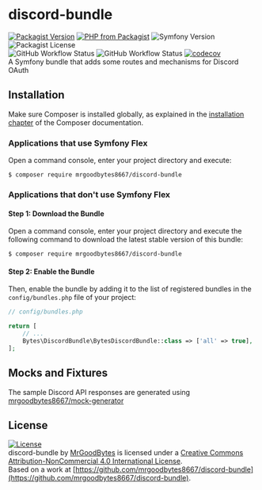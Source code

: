 # discord-bundle
[![Packagist Version](https://img.shields.io/packagist/v/mrgoodbytes8667/discord-bundle?logo=packagist&logoColor=FFF&style=flat)](https://packagist.org/packages/mrgoodbytes8667/discord-bundle)
[![PHP from Packagist](https://img.shields.io/packagist/php-v/mrgoodbytes8667/discord-bundle?logo=php&logoColor=FFF&style=flat)](https://packagist.org/packages/mrgoodbytes8667/discord-bundle)
![Symfony Version](https://img.shields.io/badge/symfony-%5E5.2-lightgrey?logo=symfony&logoColor=FFFFFF&style=flat)
![Packagist License](https://img.shields.io/packagist/l/mrgoodbytes8667/discord-bundle?logo=creative-commons&logoColor=FFFFFF&style=flat)  
![GitHub Workflow Status](https://img.shields.io/github/workflow/status/mrgoodbytes8667/discord-bundle/release?label=stable&logo=github&logoColor=FFFFFF&style=flat)
![GitHub Workflow Status](https://img.shields.io/github/workflow/status/mrgoodbytes8667/discord-bundle/tests?logo=github&logoColor=FFFFFF&style=flat)
[![codecov](https://img.shields.io/codecov/c/github/mrgoodbytes8667/discord-bundle?logo=codecov&logoColor=FFF&style=flat)](https://codecov.io/gh/mrgoodbytes8667/discord-bundle)  
A Symfony bundle that adds some routes and mechanisms for Discord OAuth

## Installation

Make sure Composer is installed globally, as explained in the
[installation chapter](https://getcomposer.org/doc/00-intro.md)
of the Composer documentation.

### Applications that use Symfony Flex

Open a command console, enter your project directory and execute:

```console
$ composer require mrgoodbytes8667/discord-bundle
```

### Applications that don't use Symfony Flex

#### Step 1: Download the Bundle

Open a command console, enter your project directory and execute the
following command to download the latest stable version of this bundle:

```console
$ composer require mrgoodbytes8667/discord-bundle
```

#### Step 2: Enable the Bundle

Then, enable the bundle by adding it to the list of registered bundles
in the `config/bundles.php` file of your project:

```php
// config/bundles.php

return [
    // ...
    Bytes\DiscordBundle\BytesDiscordBundle::class => ['all' => true],
];
```

## Mocks and Fixtures
The sample Discord API responses are generated using [mrgoodbytes8667/mock-generator](https://github.com/mrgoodbytes8667/mock-generator)

## License
[![License](https://i.creativecommons.org/l/by-nc/4.0/88x31.png)]("http://creativecommons.org/licenses/by-nc/4.0/)  
discord-bundle by [MrGoodBytes](https://www.goodbytes.live) is licensed under a [Creative Commons Attribution-NonCommercial 4.0 International License](http://creativecommons.org/licenses/by-nc/4.0/).  
Based on a work at [https://github.com/mrgoodbytes8667/discord-bundle](https://github.com/mrgoodbytes8667/discord-bundle).

